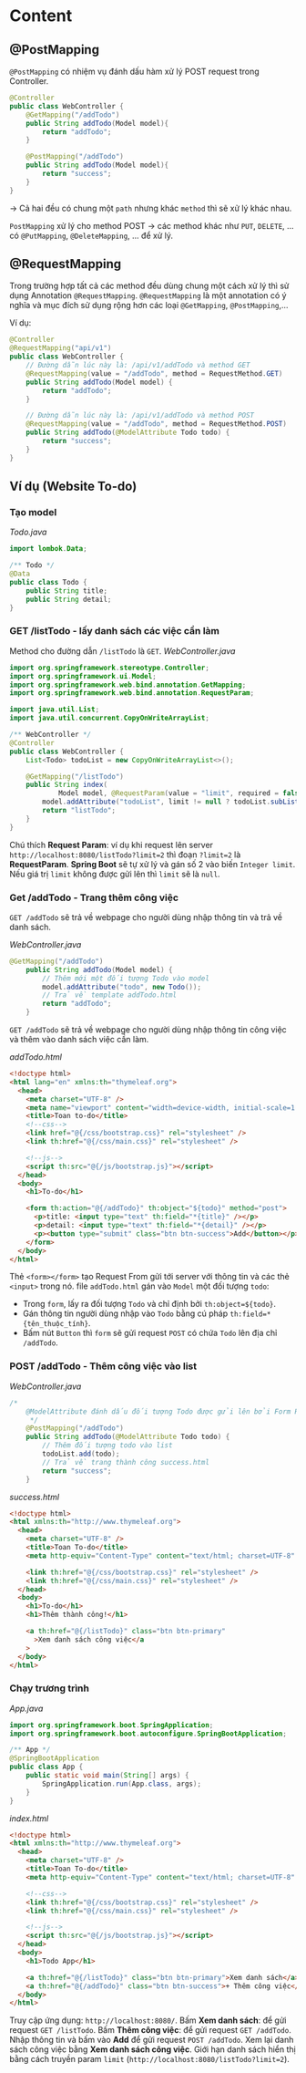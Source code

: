 # Content

## @PostMapping

`@PostMapping` có nhiệm vụ đánh dấu hàm xử lý POST request trong Controller.

```java
@Controller
public class WebController {
    @GetMapping("/addTodo")
    public String addTodo(Model model){
        return "addTodo";
    }

    @PostMapping("/addTodo")
    public String addTodo(Model model){
        return "success";
    }
}
```

-> Cả hai đều có chung một `path` nhưng khác `method` thì sẽ xử lý khác nhau.

`PostMapping` xử lý cho method POST -> các method khác như `PUT`, `DELETE`, ... có `@PutMapping`, `@DeleteMapping`, ... để xử lý.

## @RequestMapping

Trong trường hợp tất cả các method đều dùng chung một cách xử lý thì sử dụng Annotation `@RequestMapping`. `@RequestMapping` là một annotation có ý nghĩa và mục đích sử dụng rộng hơn các loại `@GetMapping`, `@PostMapping`,...

Ví dụ:

```java
@Controller
@RequestMapping("api/v1")
public class WebController {
    // Đường dẫn lúc này là: /api/v1/addTodo và method GET
    @RequestMapping(value = "/addTodo", method = RequestMethod.GET)
    public String addTodo(Model model) {
        return "addTodo";
    }

    // Đường dẫn lúc này là: /api/v1/addTodo và method POST
    @RequestMapping(value = "/addTodo", method = RequestMethod.POST)
    public String addTodo(@ModelAttribute Todo todo) {
        return "success";
    }
}
```

## Ví dụ (Website To-do)

### Tạo model

_Todo.java_

```java
import lombok.Data;

/** Todo */
@Data
public class Todo {
    public String title;
    public String detail;
}
```

### GET /listTodo - lấy danh sách các việc cần làm

Method cho đường dẫn `/listTodo` là `GET`.
_WebController.java_

```java
import org.springframework.stereotype.Controller;
import org.springframework.ui.Model;
import org.springframework.web.bind.annotation.GetMapping;
import org.springframework.web.bind.annotation.RequestParam;

import java.util.List;
import java.util.concurrent.CopyOnWriteArrayList;

/** WebController */
@Controller
public class WebController {
    List<Todo> todoList = new CopyOnWriteArrayList<>();

    @GetMapping("/listTodo")
    public String index(
            Model model, @RequestParam(value = "limit", required = false) Integer limit) {
        model.addAttribute("todoList", limit != null ? todoList.subList(0, limit) : todoList);
        return "listTodo";
    }
}
```

Chú thích **Request Param**: ví dụ khi request lên server `http://localhost:8080/listTodo?limit=2` thì đoạn `?limit=2` là **RequestParam**. **Spring Boot** sẽ tự xử lý và gán số 2 vào biến `Integer limit`. Nếu giá trị `limit` không được gửi lên thì `limit` sẽ là `null`.

### Get /addTodo - Trang thêm công việc

`GET /addTodo` sẽ trả về webpage cho người dùng nhập thông tin và trả về danh sách.

_WebController.java_

```java
@GetMapping("/addTodo")
    public String addTodo(Model model) {
        // Thêm mới một đối tượng Todo vào model
        model.addAttribute("todo", new Todo());
        // Trả về template addTodo.html
        return "addTodo";
    }
```

`GET /addTodo` sẽ trả về webpage cho người dùng nhập thông tin công việc và thêm vào danh sách việc cần làm.

_addTodo.html_

```html
<!doctype html>
<html lang="en" xmlns:th="thymeleaf.org">
  <head>
    <meta charset="UTF-8" />
    <meta name="viewport" content="width=device-width, initial-scale=1.0" />
    <title>Toan to-do</title>
    <!--css-->
    <link href="@{/css/bootstrap.css}" rel="stylesheet" />
    <link th:href="@{/css/main.css}" rel="stylesheet" />

    <!--js-->
    <script th:src="@{/js/bootstrap.js}"></script>
  </head>
  <body>
    <h1>To-do</h1>

    <form th:action="@{/addTodo}" th:object="${todo}" method="post">
      <p>title: <input type="text" th:field="*{title}" /></p>
      <p>detail: <input type="text" th:field="*{detail}" /></p>
      <p><button type="submit" class="btn btn-success">Add</button></p>
    </form>
  </body>
</html>
```

Thẻ `<form></form>` tạo Request From gửi tới server với thông tin và các thẻ `<input>` trong nó. file `addTodo.html` gán vào `Model` một đối tượng `todo`:

- Trong `form`, lấy ra đối tượng `Todo` và chỉ định bởi `th:object=${todo}`.
- Gán thông tin người dùng nhập vào `Todo` bằng cú pháp `th:field=*{tên_thuộc_tính}`.
- Bấm nút `Button` thì `form` sẽ gửi request `POST` có chứa `Todo` lên địa chỉ `/addTodo`.

### POST /addTodo - Thêm công việc vào list

_WebController.java_

```java
/*
    @ModelAttribute đánh dấu đối tượng Todo được gửi lên bởi Form Request
     */
    @PostMapping("/addTodo")
    public String addTodo(@ModelAttribute Todo todo) {
        // Thêm đối tượng todo vào list
        todoList.add(todo);
        // Trả về trang thành công success.html
        return "success";
    }
```

_success.html_

```html
<!doctype html>
<html xmlns:th="http://www.thymeleaf.org">
  <head>
    <meta charset="UTF-8" />
    <title>Toan To-do</title>
    <meta http-equiv="Content-Type" content="text/html; charset=UTF-8" />

    <link th:href="@{/css/bootstrap.css}" rel="stylesheet" />
    <link th:href="@{/css/main.css}" rel="stylesheet" />
  </head>
  <body>
    <h1>To-do</h1>
    <h1>Thêm thành công!</h1>

    <a th:href="@{/listTodo}" class="btn btn-primary"
      >Xem danh sách công việc</a
    >
  </body>
</html>
```

### Chạy trương trình

_App.java_

```java
import org.springframework.boot.SpringApplication;
import org.springframework.boot.autoconfigure.SpringBootApplication;

/** App */
@SpringBootApplication
public class App {
    public static void main(String[] args) {
        SpringApplication.run(App.class, args);
    }
}
```

_index.html_

```html
<!doctype html>
<html xmlns:th="http://www.thymeleaf.org">
  <head>
    <meta charset="UTF-8" />
    <title>Toan To-do</title>
    <meta http-equiv="Content-Type" content="text/html; charset=UTF-8" />

    <!--css-->
    <link th:href="@{/css/bootstrap.css}" rel="stylesheet" />
    <link th:href="@{/css/main.css}" rel="stylesheet" />

    <!--js-->
    <script th:src="@{/js/bootstrap.js}"></script>
  </head>
  <body>
    <h1>Todo App</h1>

    <a th:href="@{/listTodo}" class="btn btn-primary">Xem danh sách</a>
    <a th:href="@{/addTodo}" class="btn btn-success">+ Thêm công việc</a>
  </body>
</html>
```

Truy cập ứng dụng: `http://localhost:8080/`.
Bấm **Xem danh sách**: để gửi request `GET /listTodo`.
Bấm **Thêm công việc**: để gửi request `GET /addTodo`.
Nhập thông tin và bấm vào **Add** để gửi request `POST /addTodo`.
Xem lại danh sách công việc bằng **Xem danh sách công việc**.
Giới hạn danh sách hiển thị bằng cách truyền param `limit` (`http://localhost:8080/listTodo?limit=2`).
